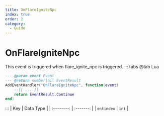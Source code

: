 ```yaml
---
title: OnFlareIgniteNpc
index: true
order: 2
category:
  - Guide
---
```


# OnFlareIgniteNpc
This event is triggered when flare_ignite_npc is triggered.
::: tabs
@tab Lua
```lua
--- @param event Event
--- @return number|nil EventResult
AddEventHandler("OnFlareIgniteNpc", function(event)
    --[[ ... ]]
    return EventResult.Continue
end)
```

:::
|     Key    | Data Type |
| :--------: | :-------: |
| `entindex` |   `int`   |